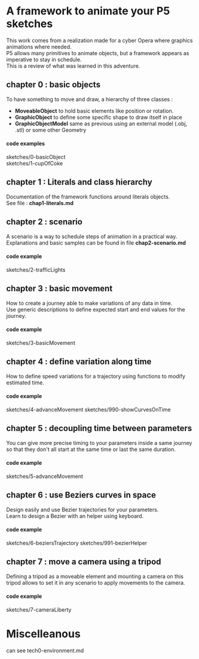 # A framework to animate your P5 sketches 
This work comes from a realization made for a cyber Opera where graphics animations where needed.   
P5 allows many primitives to animate objects, but a framework appears as imperative to stay in schedule.  
This is a review of what was learned in this adventure. 

## chapter 0 : basic objects 
To have something to move and draw, a hierarchy of three classes : 
- **MoveableObject**    to hold basic elements like position or rotation.  
- **GraphicObject**     to define some specific shape to draw itself in place
- **GraphicObjectModel**  same as previous using an external model (.obj, .stl) or some other Geometry   
#### code examples
sketches/0-basicObject   
sketches/1-cupOfCoke 

## chapter 1 : Literals and class hierarchy
Documentation of the framework functions around literals objects.   
See file : **chap1-literals.md**

## chapter 2 : scenario 
A scenario is a way to schedule steps of animation in a practical way.   
Explanations and basic samples can be found in file **chap2-scenario.md**  
#### code example
sketches/2-trafficLights

## chapter 3 : basic movement 
How to create a journey able to make variations of any data in time.  
Use generic descriptions to define expected start and end values for the journey.
#### code example
sketches/3-basicMovement 

## chapter 4 : define variation along time 
How to define speed variations for a trajectory using functions to modify estimated time.  
#### code example
sketches/4-advanceMovement 
sketches/990-showCurvesOnTime 

## chapter 5 : decoupling time between parameters 
You can give more precise timing to your parameters inside a same journey so that they don't all start at the same time or last the same duration. 
#### code example
sketches/5-advanceMovement 

## chapter 6 : use Beziers curves in space 
Design easily and use Bezier trajectories for your parameters.  
Learn to design a Bezier with an helper using keyboard.  

#### code example
sketches/6-beziersTrajectory
sketches/991-bezierHelper 

## chapter 7 : move a camera using a tripod 
Defining a tripod as a moveable element and mounting a camera on this tripod allows to set it in any scenario to apply movements to the camera.   
#### code example
sketches/7-cameraLiberty 


# Miscelleanous 
can see tech0-environment.md 
 

